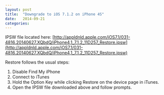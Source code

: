 ```yaml
---
layout: post
title:  "Downgrade to iOS 7.1.2 on iPhone 4S"
date:   2014-09-21
categories:
---
```


IPSW file located here:
[http://appldnld.apple.com/iOS7.1/031-4816.20140627.XQbdQ/iPhone4,1_7.1.2_11D257_Restore.ipsw](http://appldnld.apple.com/iOS7.1/031-4816.20140627.XQbdQ/iPhone4,1_7.1.2_11D257_Restore.ipsw)

Restore follows the usual steps:

1. Disable Find My iPhone
2. Connect to iTunes
3. Hold the Option Key while clicking Restore on the device page in iTunes.
4. Open the IPSW file downloaded above and follow prompts.

